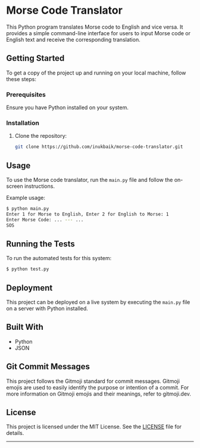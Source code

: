 # Morse Code Translator

This Python program translates Morse code to English and vice versa. It provides a simple command-line interface for users to input Morse code or English text and receive the corresponding translation.

## Getting Started

To get a copy of the project up and running on your local machine, follow these steps:

### Prerequisites

Ensure you have Python installed on your system.

### Installation

1. Clone the repository:

   ```bash
   git clone https://github.com/inukbaik/morse-code-translator.git
   ```

## Usage

To use the Morse code translator, run the `main.py` file and follow the on-screen instructions.

Example usage:

```bash
$ python main.py
Enter 1 for Morse to English, Enter 2 for English to Morse: 1
Enter Morse Code: ... --- ...
SOS
```

## Running the Tests

To run the automated tests for this system:

```bash
$ python test.py
```

## Deployment

This project can be deployed on a live system by executing the `main.py` file on a server with Python installed.

## Built With

- Python
- JSON

## Git Commit Messages
This project follows the Gitmoji standard for commit messages. Gitmoji emojis are used to easily identify the purpose or intention of a commit. For more information on Gitmoji emojis and their meanings, refer to gitmoji.dev.

## License

This project is licensed under the MIT License. See the [LICENSE](LICENSE) file for details.

---